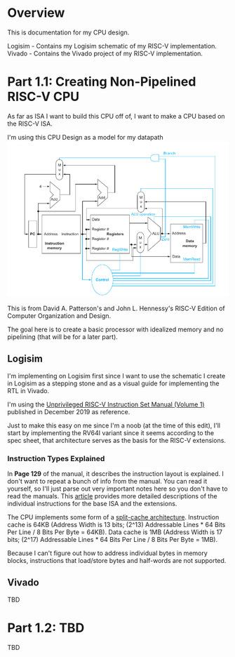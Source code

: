 # Overview

This is documentation for my CPU design.

Logisim - Contains my Logisim schematic of my RISC-V implementation.
Vivado - Contains the Vivado project of my RISC-V implementation.

# Part 1.1: Creating Non-Pipelined RISC-V CPU

As far as ISA I want to build this CPU off of, I want to make a CPU based on the RISC-V ISA.

I'm using this CPU Design as a model for my datapath<br>
![CPU Design Inspiration](./images/CPU.png)

This is from David A. Patterson's and John L. Hennessy's RISC-V Edition of Computer Organization and Design.

The goal here is to create a basic processor with idealized memory and no pipelining (that will be for a later part).

## Logisim

I'm implementing on Logisim first since I want to use the schematic I create in Logisim as a stepping stone and as a visual guide for implementing the RTL in Vivado.

I'm using the [Unprivileged RISC-V Instruction Set Manual (Volume 1)](https://riscv.org/wp-content/uploads/2019/12/riscv-spec-20191213.pdf) published in December 2019 as reference.

Just to make this easy on me since I'm a noob (at the time of this edit), I'll start by implementing the RV64I variant since it seems according to the spec sheet, that architecture serves as the basis for the RISC-V extensions.

### Instruction Types Explained

In **Page 129** of the manual, it describes the instruction layout is explained. I don't want to repeat a bunch of info from the manual. You can read it yourself, so I'll just parse out very important notes here so you don't have to read the manuals. This [article](https://msyksphinz-self.github.io/riscv-isadoc/html/index.html) provides more detailed descriptions of the individual instructions for the base ISA and the extensions.


The CPU implements some form of a [split-cache architecture](https://en.wikipedia.org/wiki/Modified_Harvard_architecture).
Instruction cache is 64KB (Address Width is 13 bits; (2^13) Addressable Lines * 64 Bits Per Line / 8 Bits Per Byte = 64KB).
Data cache is 1MB (Address Width is 17 bits; (2^17) Addressable Lines * 64 Bits Per Line / 8 Bits Per Byte = 1MB).

Because I can't figure out how to address individual bytes in memory blocks, instructions that load/store bytes and half-words are not supported.

## Vivado

TBD

# Part 1.2: TBD

TBD
